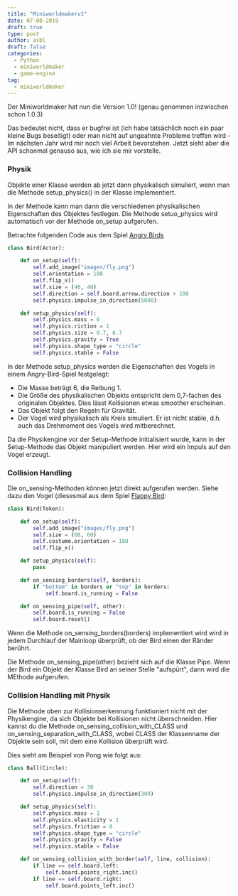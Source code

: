 ```yaml
---
title: "Miniworldmakerv1"
date: 07-08-2019
draft: true
type: post
author: asbl
draft: false
categories:
  - Python
  - miniworldmaker
  - game-engine
tag:
  - miniworldmaker
---
```


Der Miniworldmaker hat nun die Version 1.0! (genau genommen inzwischen schon 1.0.3)

Das bedeutet nicht, dass er bugfrei ist (ich habe tatsächlich noch ein paar kleine Bugs beseitigt) oder man nicht auf ungeahnte Probleme treffen wird - Im nächsten Jahr wird mir noch viel Arbeit bevorstehen. 
Jetzt sieht aber die API schonmal genauso aus, wie ich sie mir vorstelle.

### Physik

Objekte einer Klasse werden ab jetzt dann physikalisch simuliert, wenn man die Methode setup_physics() in der Klasse implementiert.

In der Methode kann man dann die verschiedenen physikalischen Eigenschaften des Objektes festlegen. Die Methode setuo_physics wird automatisch vor der Methode on_setup aufgerufen. 

Betrachte folgenden Code aus dem Spiel [Angry Birds](https://github.com/asbl/miniworldmaker/tree/master/examples/games/angry)

```python
class Bird(Actor):

    def on_setup(self):
        self.add_image("images/fly.png")
        self.orientation = 180
        self.flip_x()
        self.size = (40, 40)
        self.direction = self.board.arrow.direction + 180
        self.physics.impulse_in_direction(5000)

    def setup_physics(self):
        self.physics.mass = 6
        self.physics.riction = 1
        self.physics.size = 0.7, 0.7
        self.physics.gravity = True
        self.physics.shape_type = "circle"
        self.physics.stable = False
```

In der Methode setup_physics werden die Eigenschaften des Vogels in einem Angry-Bird-Spiel festgelegt:

  * Die Masse beträgt 6, die Reibung 1.
  * Die Größe des physikalischen Objekts entspricht dem 0,7-fachen des originalen Objektes. Dies lässt Kollisionen etwas smoother erscheinen.
  * Das Objekt folgt den Regeln für Gravität.
  * Der Vogel wird physikalisch als Kreis simuliert. Er ist nicht stable, d.h. auch das Drehmoment des Vogels wird mitberechnet.

Da die Physikengine vor der Setup-Methode initialisiert wurde, kann in der Setup-Methode das Objekt manipuliert werden. Hier wird ein Impuls auf den Vogel erzeugt.

### Collision Handling

Die on_sensing-Methoden können jetzt direkt aufgerufen werden. Siehe dazu den Vogel (diesesmal aus dem Spiel [Flappy Bird](https://github.com/asbl/miniworldmaker/tree/master/examples/games/flappy):

```python
class Bird(Token):

    def on_setup(self):
        self.add_image("images/fly.png")
        self.size = (60, 60)
        self.costume.orientation = 180
        self.flip_x()

    def setup_physics(self):
        pass

    def on_sensing_borders(self, borders):
        if "bottom" in borders or "top" in borders:
            self.board.is_running = False

    def on_sensing_pipe(self, other):
        self.board.is_running = False
        self.board.reset()
```

Wenn die Methode on_sensing_borders(borders) implementiert wird wird in jedem Durchlauf der Mainloop überprüft, ob der Bird einen der Ränder berührt.

Die Methode on_sensing_pipe(other) bezieht sich auf die Klasse Pipe. Wenn der Bird ein Objekt der Klasse Bird an seiner Stelle "aufspürt", dann wird die MEthode aufgerufen.

### Collision Handling mit Physik

Die Methode oben zur Kollisionserkennung funktioniert nicht mit der Physikengine, da sich Objekte bei Kollisionen nicht überschneiden. Hier kannst du die Methode on_sensing_collision_with_CLASS und on_sensing_separation_with_CLASS, wobei CLASS der Klassenname der Objekte sein soll, mit dem eine Kollision überprüft wird.

Dies sieht am Beispiel von Pong wie folgt aus:

```python
class Ball(Circle):

    def on_setup(self):
        self.direction = 30
        self.physics.impulse_in_direction(300)

    def setup_physics(self):
        self.physics.mass = 1
        self.physics.elasticity = 1
        self.physics.friction = 0
        self.physics.shape_type = "circle"
        self.physics.gravity = False
        self.physics.stable = False

    def on_sensing_collision_with_border(self, line, collision):
        if line == self.board.left:
            self.board.points_right.inc()
        if line == self.board.right:
            self.board.points_left.inc()
```
